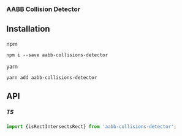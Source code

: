### AABB Collision Detector

## Installation

npm

```shell
npm i --save aabb-collisions-detector
```

yarn

```shell
yarn add aabb-collisions-detector
```

## API

##### TS

```js
import {isRectIntersectsRect} from 'aabb-collisions-detector';
```
